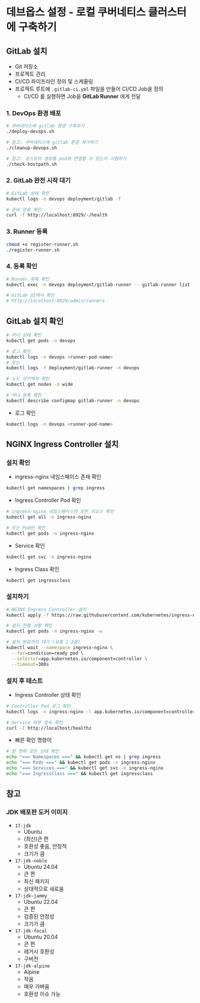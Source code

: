 # 데브옵스 설정 - 로컬 쿠버네티스 클러스터에 구축하기

## GitLab 설치

- Git 저장소
- 프로젝트 관리
- CI/CD 파이프라인 정의 및 스케줄링
- 프로젝트 루트에 `.gitlab-ci.yml` 파일을 만들어 CI/CD Job을 정의
  - CI/CD 를 실행하면 Job을 **GitLab Runner** 에게 전달

### 1. DevOps 환경 배포

```bash
# 쿠버네티스에 gitlab 환경 구축하기
./deploy-devops.sh

# 참고: 쿠버네티스에 gitlab 환경 제거하기
./cleanup-devops.sh

# 참고: 호스트의 경로를 pod와 연결할 수 있는지 시험하기
./check-hostpath.sh
```

### 2. GitLab 완전 시작 대기

```bash
# GitLab 상태 확인
kubectl logs -n devops deployment/gitlab -f

# 준비 완료 확인
curl -f http://localhost:8929/-/health
```

### 3. Runner 등록

```bash
chmod +x register-runner.sh
./register-runner.sh
```

### 4. 등록 확인

```bash
# Runner 목록 확인
kubectl exec -n devops deployment/gitlab-runner -- gitlab-runner list

# GitLab UI에서 확인
# http://localhost:8929/admin/runners
```


## GitLab 설치 확인

```bash
# 러너 상태 확인
kubectl get pods -n devops

# 로그 확인
kubectl logs -n devops <runner-pod-name>
# 또는
kubectl logs -f deployment/gitlab-runner -n devops

# 노드 아키텍처 확인
kubectl get nodes -o wide

# 러너 등록 확인
kubectl describe configmap gitlab-runner -n devops
```

- 로그 확인

```bash
kubectl logs -n devops <runner-pod-name>
```

## NGINX Ingress Controller 설치

### 설치 확인

- ingress-nginx 네임스페이스 존재 확인

```bash
kubectl get namespaces | grep ingress
```

- Ingress Controller Pod 확인

```bash
# ingress-nginx 네임스페이스의 모든 리소스 확인
kubectl get all -n ingress-nginx

# 또는 Pod만 확인
kubectl get pods -n ingress-nginx
```

- Service 확인

```bash
kubectl get svc -n ingress-nginx
```

- Ingress Class 확인

```bash
kubectl get ingressclass
```

### 설치하기

```bash
# NGINX Ingress Controller 설치
kubectl apply -f https://raw.githubusercontent.com/kubernetes/ingress-nginx/controller-v1.8.2/deploy/static/provider/cloud/deploy.yaml

# 설치 진행 상황 확인
kubectl get pods -n ingress-nginx -w

# 설치 완료까지 대기 (보통 1-2분)
kubectl wait --namespace ingress-nginx \
  --for=condition=ready pod \
  --selector=app.kubernetes.io/component=controller \
  --timeout=300s
```

### 설치 후 테스트

- Ingress Controller 상태 확인

```bash
# Controller Pod 로그 확인
kubectl logs -n ingress-nginx -l app.kubernetes.io/component=controller

# Service 외부 접속 확인
curl -I http://localhost/healthz
```

- 빠른 확인 명령어

```bash
# 한 번에 모든 상태 확인
echo "=== Namespaces ===" && kubectl get ns | grep ingress
echo "=== Pods ===" && kubectl get pods -n ingress-nginx
echo "=== Services ===" && kubectl get svc -n ingress-nginx
echo "=== IngressClass ===" && kubectl get ingressclass
```

## 참고

### JDK 배포판 도커 이미지

- `17-jdk`
  - Ubuntu
  - (최신)큰 편
  - 호환성 좋음, 안정적
  - 크기가 큼
- `17-jdk-noble`
  - Ubuntu 24.04
  - 큰 편
  - 최신 패키지
  - 상대적으로 새로움
- `17-jdk-jammy`
  - Ubuntu 22.04
  - 큰 편
  - 검증된 안정성
  - 크기가 큼
- `17-jdk-focal`
  - Ubuntu 20.04
  - 큰 편
  - 레거시 호환성
  - 구버전
- `17-jdk-alpine`
  - Alpine
  - 작음
  - 매우 가벼움
  - 호환성 이슈 가능
